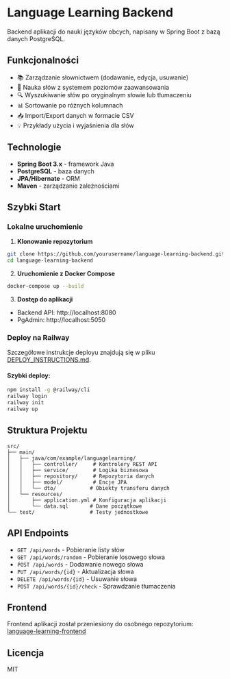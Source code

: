 # Language Learning Backend

Backend aplikacji do nauki języków obcych, napisany w Spring Boot z bazą danych PostgreSQL.

## Funkcjonalności

- 📚 Zarządzanie słownictwem (dodawanie, edycja, usuwanie)
- 🎯 Nauka słów z systemem poziomów zaawansowania
- 🔍 Wyszukiwanie słów po oryginalnym słowie lub tłumaczeniu
- 📊 Sortowanie po różnych kolumnach
- 📥 Import/Export danych w formacie CSV
- 💡 Przykłady użycia i wyjaśnienia dla słów

## Technologie

- **Spring Boot 3.x** - framework Java
- **PostgreSQL** - baza danych
- **JPA/Hibernate** - ORM
- **Maven** - zarządzanie zależnościami

## Szybki Start

### Lokalne uruchomienie

1. **Klonowanie repozytorium**
```bash
git clone https://github.com/yourusername/language-learning-backend.git
cd language-learning-backend
```

2. **Uruchomienie z Docker Compose**
```bash
docker-compose up --build
```

3. **Dostęp do aplikacji**
- Backend API: http://localhost:8080
- PgAdmin: http://localhost:5050

### Deploy na Railway

Szczegółowe instrukcje deployu znajdują się w pliku [DEPLOY_INSTRUCTIONS.md](DEPLOY_INSTRUCTIONS.md).

#### Szybki deploy:
```bash
npm install -g @railway/cli
railway login
railway init
railway up
```

## Struktura Projektu

```
src/
├── main/
│   ├── java/com/example/languagelearning/
│   │   ├── controller/     # Kontrolery REST API
│   │   ├── service/        # Logika biznesowa
│   │   ├── repository/     # Repozytoria danych
│   │   ├── model/          # Encje JPA
│   │   └── dto/           # Obiekty transferu danych
│   └── resources/
│       ├── application.yml # Konfiguracja aplikacji
│       └── data.sql       # Dane początkowe
└── test/                  # Testy jednostkowe
```

## API Endpoints

- `GET /api/words` - Pobieranie listy słów
- `GET /api/words/random` - Pobieranie losowego słowa
- `POST /api/words` - Dodawanie nowego słowa
- `PUT /api/words/{id}` - Aktualizacja słowa
- `DELETE /api/words/{id}` - Usuwanie słowa
- `POST /api/words/{id}/check` - Sprawdzanie tłumaczenia

## Frontend

Frontend aplikacji został przeniesiony do osobnego repozytorium: [language-learning-frontend](https://github.com/yourusername/language-learning-frontend)

## Licencja

MIT
